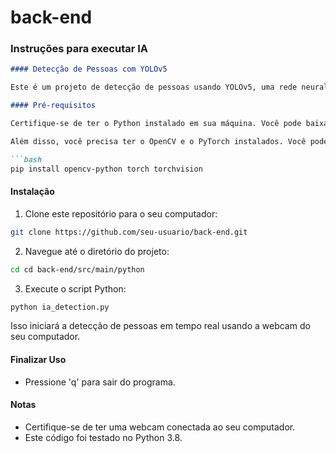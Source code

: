 # back-end

### Instruções para executar IA

```markdown
#### Detecção de Pessoas com YOLOv5

Este é um projeto de detecção de pessoas usando YOLOv5, uma rede neural para detecção de objetos em tempo real.

#### Pré-requisitos

Certifique-se de ter o Python instalado em sua máquina. Você pode baixá-lo e instalá-lo a partir do [site oficial do Python](https://www.python.org/downloads/).

Além disso, você precisa ter o OpenCV e o PyTorch instalados. Você pode instalá-los executando:

```bash
pip install opencv-python torch torchvision
```

#### Instalação

1. Clone este repositório para o seu computador:

```bash
git clone https://github.com/seu-usuario/back-end.git
```

2. Navegue até o diretório do projeto:

```bash
cd cd back-end/src/main/python
```

3. Execute o script Python:

```bash
python ia_detection.py
```

Isso iniciará a detecção de pessoas em tempo real usando a webcam do seu computador.

#### Finalizar Uso

- Pressione 'q' para sair do programa.

#### Notas

- Certifique-se de ter uma webcam conectada ao seu computador.
- Este código foi testado no Python 3.8.
```
